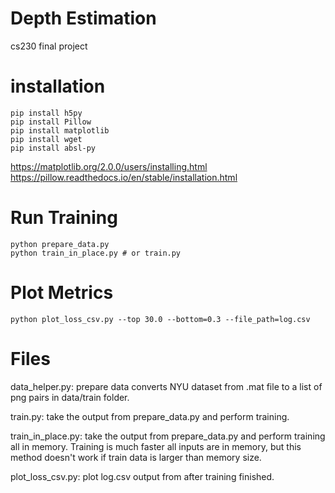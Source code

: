 # Depth Estimation
cs230 final project


# installation
```
pip install h5py
pip install Pillow
pip install matplotlib
pip install wget
pip install absl-py
```

https://matplotlib.org/2.0.0/users/installing.html
https://pillow.readthedocs.io/en/stable/installation.html


# Run Training

```
python prepare_data.py
python train_in_place.py # or train.py
```

# Plot Metrics
```
python plot_loss_csv.py --top 30.0 --bottom=0.3 --file_path=log.csv
```

# Files
data_helper.py: prepare data converts NYU dataset from .mat file to a list of png pairs in data/train folder.

train.py: take the output from prepare_data.py and perform training.

train_in_place.py: take the output from prepare_data.py and perform training all in memory. Training is much faster all inputs are in memory, but this method doesn't work if train data is larger than memory size.

plot_loss_csv.py: plot log.csv output from after training finished.
